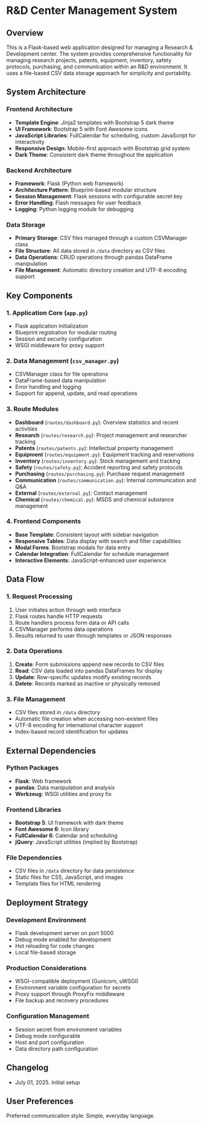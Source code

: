 # R&D Center Management System

## Overview
This is a Flask-based web application designed for managing a Research & Development center. The system provides comprehensive functionality for managing research projects, patents, equipment, inventory, safety protocols, purchasing, and communication within an R&D environment. It uses a file-based CSV data storage approach for simplicity and portability.

## System Architecture

### Frontend Architecture
- **Template Engine**: Jinja2 templates with Bootstrap 5 dark theme
- **UI Framework**: Bootstrap 5 with Font Awesome icons
- **JavaScript Libraries**: FullCalendar for scheduling, custom JavaScript for interactivity
- **Responsive Design**: Mobile-first approach with Bootstrap grid system
- **Dark Theme**: Consistent dark theme throughout the application

### Backend Architecture
- **Framework**: Flask (Python web framework)
- **Architecture Pattern**: Blueprint-based modular structure
- **Session Management**: Flask sessions with configurable secret key
- **Error Handling**: Flash messages for user feedback
- **Logging**: Python logging module for debugging

### Data Storage
- **Primary Storage**: CSV files managed through a custom CSVManager class
- **File Structure**: All data stored in `/data` directory as CSV files
- **Data Operations**: CRUD operations through pandas DataFrame manipulation
- **File Management**: Automatic directory creation and UTF-8 encoding support

## Key Components

### 1. Application Core (`app.py`)
- Flask application initialization
- Blueprint registration for modular routing
- Session and security configuration
- WSGI middleware for proxy support

### 2. Data Management (`csv_manager.py`)
- CSVManager class for file operations
- DataFrame-based data manipulation
- Error handling and logging
- Support for append, update, and read operations

### 3. Route Modules
- **Dashboard** (`routes/dashboard.py`): Overview statistics and recent activities
- **Research** (`routes/research.py`): Project management and researcher tracking
- **Patents** (`routes/patents.py`): Intellectual property management
- **Equipment** (`routes/equipment.py`): Equipment tracking and reservations
- **Inventory** (`routes/inventory.py`): Stock management and tracking
- **Safety** (`routes/safety.py`): Accident reporting and safety protocols
- **Purchasing** (`routes/purchasing.py`): Purchase request management
- **Communication** (`routes/communication.py`): Internal communication and Q&A
- **External** (`routes/external.py`): Contact management
- **Chemical** (`routes/chemical.py`): MSDS and chemical substance management

### 4. Frontend Components
- **Base Template**: Consistent layout with sidebar navigation
- **Responsive Tables**: Data display with search and filter capabilities
- **Modal Forms**: Bootstrap modals for data entry
- **Calendar Integration**: FullCalendar for schedule management
- **Interactive Elements**: JavaScript-enhanced user experience

## Data Flow

### 1. Request Processing
1. User initiates action through web interface
2. Flask routes handle HTTP requests
3. Route handlers process form data or API calls
4. CSVManager performs data operations
5. Results returned to user through templates or JSON responses

### 2. Data Operations
1. **Create**: Form submissions append new records to CSV files
2. **Read**: CSV data loaded into pandas DataFrames for display
3. **Update**: Row-specific updates modify existing records
4. **Delete**: Records marked as inactive or physically removed

### 3. File Management
- CSV files stored in `/data` directory
- Automatic file creation when accessing non-existent files
- UTF-8 encoding for international character support
- Index-based record identification for updates

## External Dependencies

### Python Packages
- **Flask**: Web framework
- **pandas**: Data manipulation and analysis
- **Werkzeug**: WSGI utilities and proxy fix

### Frontend Libraries
- **Bootstrap 5**: UI framework with dark theme
- **Font Awesome 6**: Icon library
- **FullCalendar 6**: Calendar and scheduling
- **jQuery**: JavaScript utilities (implied by Bootstrap)

### File Dependencies
- CSV files in `/data` directory for data persistence
- Static files for CSS, JavaScript, and images
- Template files for HTML rendering

## Deployment Strategy

### Development Environment
- Flask development server on port 5000
- Debug mode enabled for development
- Hot reloading for code changes
- Local file-based storage

### Production Considerations
- WSGI-compatible deployment (Gunicorn, uWSGI)
- Environment variable configuration for secrets
- Proxy support through ProxyFix middleware
- File backup and recovery procedures

### Configuration Management
- Session secret from environment variables
- Debug mode configurable
- Host and port configuration
- Data directory path configuration

## Changelog
- July 01, 2025. Initial setup

## User Preferences
Preferred communication style: Simple, everyday language.